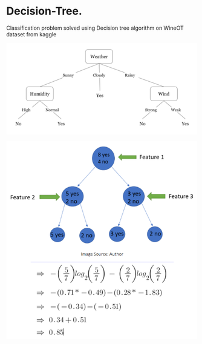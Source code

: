 # Decision-Tree.

Classification problem solved using Decision tree algorithm on WineOT dataset from kaggle

![](img.png)



![](img2.png)
